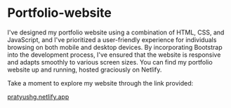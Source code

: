 # Portfolio-website
I've designed my portfolio website using a combination of HTML, CSS, and JavaScript, and I've prioritized a user-friendly experience for individuals browsing on both mobile and desktop devices. By incorporating Bootstrap into the development process, I've ensured that the website is responsive and adapts smoothly to various screen sizes. You can find my portfolio website up and running, hosted graciously on Netlify.

Take a moment to explore my website through the link provided:

[pratyushg.netlify.app](https://pratyushg.netlify.app/)
